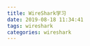 ```yaml
---
title: WireShark学习
date: 2019-08-18 11:34:41
tags: wireshark
categories: wireshark
---
```


<!--more-->

